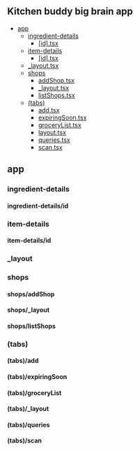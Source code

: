 ## Kitchen buddy big brain app

- [app](#app)
    - [ingredient-details](#ingredient-details)
        - [[id].tsx](#ingredient-detailsid)
    - [item-details](#item-details)
        - [[id].tsx](#item-detailsid)
    - [_layout.tsx](#_layout)
    - [shops](#shops)
        - [addShop.tsx](#shopsaddshop)
        - [_layout.tsx](#shops_layout)
        - [listShops.tsx](#shopslistshops)
    - [(tabs)](#tabs)
        - [add.tsx](#tabsadd)
        - [expiringSoon.tsx](#tabsexpiringsoon)
        - [groceryList.tsx](#tabsgrocerylist)
        - [layout.tsx](#tabs_layout)
        - [queries.tsx](#tabsqueries)
        - [scan.tsx](#tabsqueries)

## app

### ingredient-details

#### ingredient-details/id

### item-details

#### item-details/id

### _layout

### shops

#### shops/addShop

#### shops/_layout

#### shops/listShops

### (tabs)

#### (tabs)/add

#### (tabs)/expiringSoon

#### (tabs)/groceryList

#### (tabs)/_layout

#### (tabs)/queries

#### (tabs)/scan
